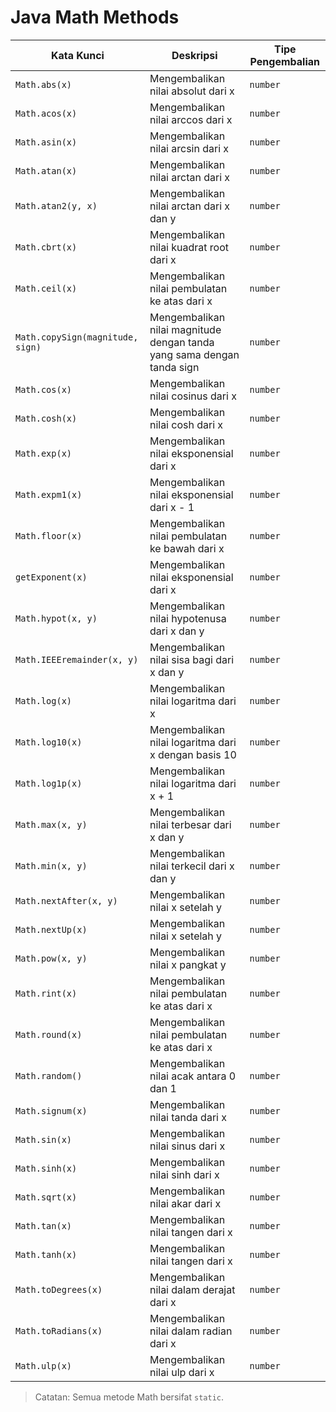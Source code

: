 # Java Math Methods

| Kata Kunci | Deskripsi | Tipe Pengembalian |
| ------------- | ------------- | ------------- |
| `Math.abs(x)` | Mengembalikan nilai absolut dari x | `number` |
| `Math.acos(x)` | Mengembalikan nilai arccos dari x | `number` |
| `Math.asin(x)` | Mengembalikan nilai arcsin dari x | `number` |
| `Math.atan(x)` | Mengembalikan nilai arctan dari x | `number` |
| `Math.atan2(y, x)` | Mengembalikan nilai arctan dari x dan y | `number` |
| `Math.cbrt(x)` | Mengembalikan nilai kuadrat root dari x | `number` |
| `Math.ceil(x)` | Mengembalikan nilai pembulatan ke atas dari x | `number` |
| `Math.copySign(magnitude, sign)` | Mengembalikan nilai magnitude dengan tanda yang sama dengan tanda sign | `number` |
| `Math.cos(x)` | Mengembalikan nilai cosinus dari x | `number` |
| `Math.cosh(x)` | Mengembalikan nilai cosh dari x | `number` |
| `Math.exp(x)` | Mengembalikan nilai eksponensial dari x | `number` |
| `Math.expm1(x)` | Mengembalikan nilai eksponensial dari x - 1 | `number` |
| `Math.floor(x)` | Mengembalikan nilai pembulatan ke bawah dari x | `number` |
| `getExponent(x)` | Mengembalikan nilai eksponensial dari x | `number` |
| `Math.hypot(x, y)` | Mengembalikan nilai hypotenusa dari x dan y | `number` |
| `Math.IEEEremainder(x, y)` | Mengembalikan nilai sisa bagi dari x dan y | `number` |
| `Math.log(x)` | Mengembalikan nilai logaritma dari x | `number` |
| `Math.log10(x)` | Mengembalikan nilai logaritma dari x dengan basis 10 | `number` |
| `Math.log1p(x)` | Mengembalikan nilai logaritma dari x + 1 | `number` |
| `Math.max(x, y)` | Mengembalikan nilai terbesar dari x dan y | `number` |
| `Math.min(x, y)` | Mengembalikan nilai terkecil dari x dan y | `number` |
| `Math.nextAfter(x, y)` | Mengembalikan nilai x setelah y | `number` |
| `Math.nextUp(x)` | Mengembalikan nilai x setelah y | `number` |
| `Math.pow(x, y)` | Mengembalikan nilai x pangkat y | `number` |
| `Math.rint(x)` | Mengembalikan nilai pembulatan ke atas dari x | `number` |
| `Math.round(x)` | Mengembalikan nilai pembulatan ke atas dari x | `number` |
| `Math.random()` | Mengembalikan nilai acak antara 0 dan 1 | `number` |
| `Math.signum(x)` | Mengembalikan nilai tanda dari x | `number` |
| `Math.sin(x)` | Mengembalikan nilai sinus dari x | `number` |
| `Math.sinh(x)` | Mengembalikan nilai sinh dari x | `number` |
| `Math.sqrt(x)` | Mengembalikan nilai akar dari x | `number` |
| `Math.tan(x)` | Mengembalikan nilai tangen dari x | `number` |
| `Math.tanh(x)` | Mengembalikan nilai tangen dari x | `number` |
| `Math.toDegrees(x)` | Mengembalikan nilai dalam derajat dari x | `number` |
| `Math.toRadians(x)` | Mengembalikan nilai dalam radian dari x | `number` |
| `Math.ulp(x)` | Mengembalikan nilai ulp dari x | `number` |

> Catatan: Semua metode Math bersifat `static`.